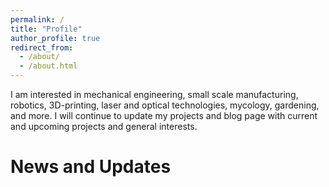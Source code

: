 ```yaml
---
permalink: /
title: "Profile"
author_profile: true
redirect_from: 
  - /about/
  - /about.html
---
```


I am interested in mechanical engineering, small scale manufacturing, robotics, 3D-printing, laser and optical technologies, mycology, gardening, and more. I will continue to update my projects and blog page with current and upcoming projects and general interests. 

News and Updates
======

